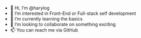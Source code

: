 - 👋 Hi, I’m @harylog
- 👀 I’m interested in Front-End or Full-stack self development
- 🌱 I’m currently learning the basics
- 💞️ I’m looking to collaborate on something exciting
- 📫 You can reach me via GitHub

<!---
harylog/harylog is a ✨ special ✨ repository because its `README.md` (this file) appears on your GitHub profile.
You can click the Preview link to take a look at your changes.
--->

